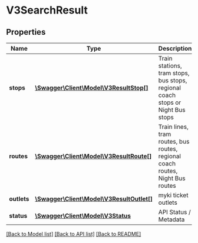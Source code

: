 # V3SearchResult

## Properties
Name | Type | Description | Notes
------------ | ------------- | ------------- | -------------
**stops** | [**\Swagger\Client\Model\V3ResultStop[]**](V3ResultStop.md) | Train stations, tram stops, bus stops, regional coach stops or Night Bus stops | [optional] 
**routes** | [**\Swagger\Client\Model\V3ResultRoute[]**](V3ResultRoute.md) | Train lines, tram routes, bus routes, regional coach routes, Night Bus routes | [optional] 
**outlets** | [**\Swagger\Client\Model\V3ResultOutlet[]**](V3ResultOutlet.md) | myki ticket outlets | [optional] 
**status** | [**\Swagger\Client\Model\V3Status**](V3Status.md) | API Status / Metadata | [optional] 

[[Back to Model list]](../README.md#documentation-for-models) [[Back to API list]](../README.md#documentation-for-api-endpoints) [[Back to README]](../README.md)


